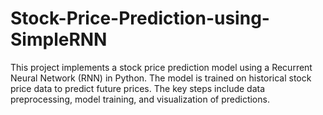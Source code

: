 # Stock-Price-Prediction-using-SimpleRNN
This project implements a stock price prediction model using a Recurrent Neural Network (RNN) in Python. The model is trained on historical stock price data to predict future prices. The key steps include data preprocessing, model training, and visualization of predictions.
